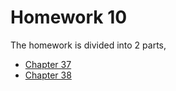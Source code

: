 # Homework 10

The homework is divided into 2 parts,

* [Chapter 37](./37.md)
* [Chapter 38](./38.md)

